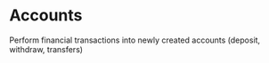 # Accounts
Perform financial transactions into newly created accounts (deposit, withdraw, transfers) 
